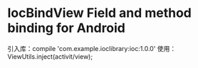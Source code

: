 # IocBindView Field and method binding for Android
引入库：compile 'com.example.ioclibrary:ioc:1.0.0'
使用：ViewUtils.inject(activit/view);
